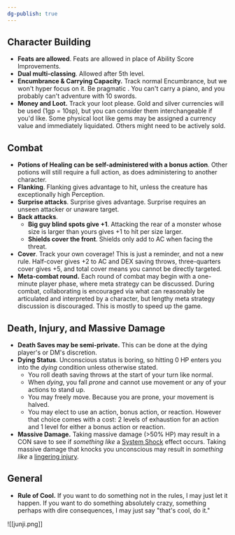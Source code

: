 ```yaml
---
dg-publish: true
---
```


## Character Building
- **Feats are allowed**. Feats are allowed in place of Ability Score Improvements.
- **Dual multi-classing**. Allowed after 5th level.
- **Encumbrance & Carrying Capacity.** Track normal Encumbrance, but we won't hyper focus on it. Be pragmatic . You can't carry a piano, and you probably can't adventure with 10 swords.
- **Money and Loot.** Track your loot please. Gold and silver currencies will be used (1gp = 10sp), but you can consider them interchangeable if you'd like. Some physical loot like gems may be assigned a currency value and immediately liquidated. Others might need to be actively sold.


## Combat
- **Potions of Healing can be self-administered with a bonus action**.  Other potions will still require a full action, as does administering to another character.
- **Flanking**. Flanking gives advantage to hit, unless the creature has exceptionally high Perception.
- **Surprise attacks**. Surprise gives advantage. Surprise requires an unseen attacker or unaware target.
- **Back attacks**. 
	- **Big guy blind spots give +1**. Attacking the rear of a monster whose size is larger than yours gives +1 to hit per size larger.
	- **Shields cover the front**. Shields only add to AC when facing the threat.
- **Cover**. Track your own coverage! This is just a reminder, and not a new rule. Half-cover gives +2 to AC and DEX saving throws, three-quarters cover gives +5, and total cover means you cannot be directly targeted.
- **Meta-combat round.** Each round of combat may begin with a one-minute player phase, where meta strategy can be discussed. During combat, collaborating is encouraged via what can reasonably be articulated and interpreted by a character, but lengthy meta strategy discussion is discouraged. This is mostly to speed up the game.


## Death, Injury, and Massive Damage
- **Death Saves may be semi-private.** This can be done at the dying player's or DM's discretion.
- **Dying Status**. Unconscious status is boring, so hitting 0 HP enters you into the *dying* condition unless otherwise stated. 
	- You roll death saving throws at the start of your turn like normal. 
	- When *dying*, you fall *prone* and cannot use movement or any of your actions to stand up.
	- You may freely move. Because you are prone, your movement is halved.
	- You may elect to use an action, bonus action, or reaction. However that choice comes with a cost: 2 levels of exhaustion for an action and 1 level for either a bonus action or reaction.
 - **Massive Damage.** Taking massive damage (>50% HP) may result in a CON save to see if *something like* a [System Shock](https://www.dndbeyond.com/sources/dmg/dungeon-masters-workshop#MassiveDamage) effect occurs. Taking massive damage that knocks you unconscious may result in *something like* a [lingering injury](https://www.dndbeyond.com/sources/dmg/dungeon-masters-workshop#Injuries).


## General
- **Rule of Cool.** If you want to do something not in the rules, I may just let it happen. If you want to do something absolutely crazy, something perhaps with dire consequences, I may just say "that's cool, do it."

![[junji.png]]